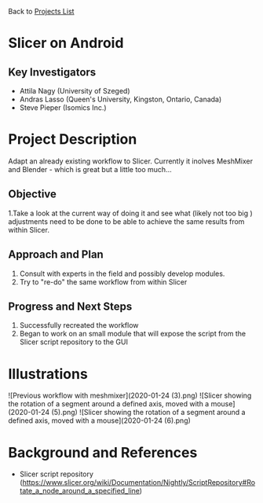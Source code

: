Back to [Projects List](../../README.md#ProjectsList)

# Slicer on Android

## Key Investigators

- Attila Nagy  (University of Szeged)
- Andras Lasso (Queen's University, Kingston, Ontario, Canada)
- Steve Pieper (Isomics Inc.)

# Project Description

<!-- Add a short paragraph describing the project. -->
Adapt an already existing workflow to Slicer. Currently it inolves MeshMixer and Blender - which is great but a little too much...

## Objective

<!-- Describe here WHAT you would like to achieve (what you will have as end result). -->

1.Take a look at the current way of doing it and see what (likely not too big ) adjustments need to be done to be able to achieve the same results from within Slicer. 


## Approach and Plan

<!-- Describe here HOW you would like to achieve the objectives stated above. -->

1. Consult with experts in the field and possibly develop modules.
1. Try to "re-do" the same workflow from within Slicer


## Progress and Next Steps

<!-- Update this section as you make progress, describing of what you have ACTUALLY DONE. If there are specific steps that you could not complete then you can describe them here, too. -->

1. Successfully recreated the workflow
1. Began to work on an small module that will expose the script from the Slicer script repository to the GUI


# Illustrations

<!-- Add pictures and links to videos that demonstrate what has been accomplished.-->
![Previous workflow with meshmixer](2020-01-24 (3).png)
![Slicer showing the rotation of a segment around a defined axis, moved with a mouse](2020-01-24 (5).png)
![Slicer showing the rotation of a segment around a defined axis, moved with a mouse](2020-01-24 (6).png)


# Background and References

<!-- If you developed any software, include link to the source code repository. If possible, also add links to sample data, and to any relevant publications. -->
* Slicer script repository (https://www.slicer.org/wiki/Documentation/Nightly/ScriptRepository#Rotate_a_node_around_a_specified_line)
